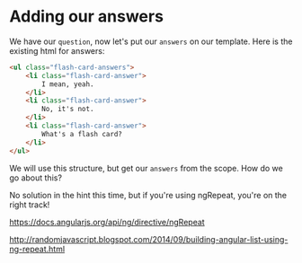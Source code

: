 # Adding our answers

We have our `question`, now let's put our `answers` on our template. Here is the existing html for answers:

```html
<ul class="flash-card-answers">
    <li class="flash-card-answer">
        I mean, yeah.
    </li>
    <li class="flash-card-answer">
        No, it's not.
    </li>
    <li class="flash-card-answer">
        What's a flash card?
    </li>
</ul>
```

We will use this structure, but get our `answers` from the scope. How do we go about this?

<hint title="Non-solution hint">

No solution in the hint this time, but if you're using ngRepeat, you're on the right track!

https://docs.angularjs.org/api/ng/directive/ngRepeat

http://randomjavascript.blogspot.com/2014/09/building-angular-list-using-ng-repeat.html

</hint>